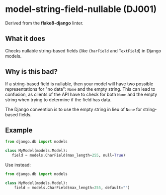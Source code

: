 # model-string-field-nullable (DJ001)

Derived from the **flake8-django** linter.

## What it does
Checks nullable string-based fields (like `CharField` and `TextField`)
in Django models.

## Why is this bad?
If a string-based field is nullable, then your model will have two possible
representations for "no data": `None` and the empty string. This can lead to
confusion, as clients of the API have to check for both `None` and the
empty string when trying to determine if the field has data.

The Django convention is to use the empty string in lieu of `None` for
string-based fields.

## Example
```python
from django.db import models

class MyModel(models.Model):
   field = models.CharField(max_length=255, null=True)
```

Use instead:
```python
from django.db import models

class MyModel(models.Model):
    field = models.CharField(max_length=255, default="")
```